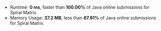 - Runtime: **0 ms**, faster than **100.00%** of Java online submissions for Spiral Matrix.
- Memory Usage: **37.2 MB**, less than **67.91%** of Java online submissions for Spiral Matrix.